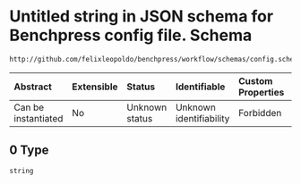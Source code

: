 # Untitled string in JSON schema for Benchpress config file. Schema

```txt
http://github.com/felixleopoldo/benchpress/workflow/schemas/config.schema.json#/definitions/data_setup_dict/properties/parameters_id/anyOf/0
```



| Abstract            | Extensible | Status         | Identifiable            | Custom Properties | Additional Properties | Access Restrictions | Defined In                                                       |
| :------------------ | :--------- | :------------- | :---------------------- | :---------------- | :-------------------- | :------------------ | :--------------------------------------------------------------- |
| Can be instantiated | No         | Unknown status | Unknown identifiability | Forbidden         | Allowed               | none                | [config.schema.json*](config.schema.json "open original schema") |

## 0 Type

`string`
